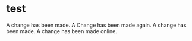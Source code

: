 # test

A change has been made. A Change has been made again.
A change has been made.
A change has been made online.
